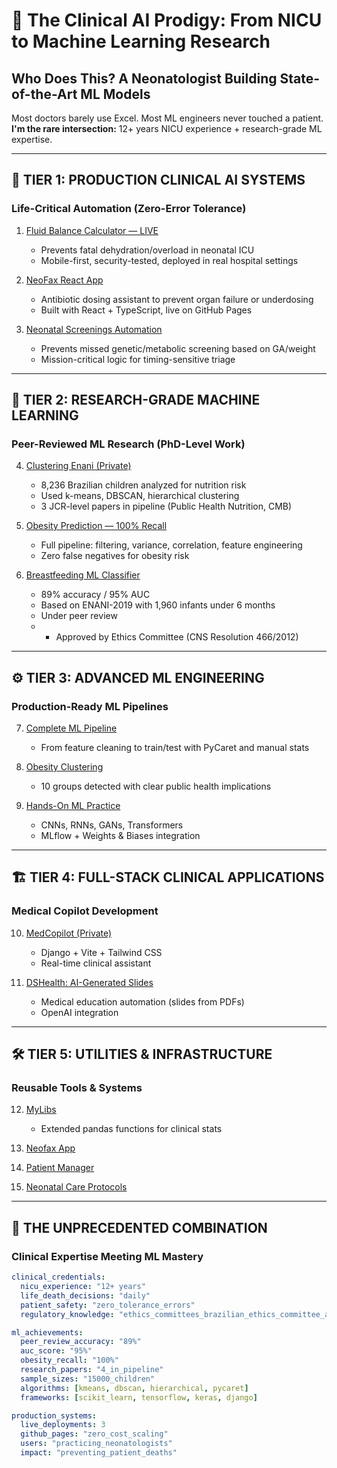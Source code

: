 # 🚀 The Clinical AI Prodigy: From NICU to Machine Learning Research

## Who Does This? A Neonatologist Building State-of-the-Art ML Models

Most doctors barely use Excel. Most ML engineers never touched a patient.  
**I'm the rare intersection:** 12+ years NICU experience + research-grade ML expertise.

---

## 🧠 TIER 1: PRODUCTION CLINICAL AI SYSTEMS

### Life-Critical Automation (Zero-Error Tolerance)

1. [Fluid Balance Calculator — LIVE](https://marcelosilva2604.github.io/calculadora-santacasapiracicaba/)
   - Prevents fatal dehydration/overload in neonatal ICU
   - Mobile-first, security-tested, deployed in real hospital settings

2. [NeoFax React App](https://marcelosilva2604.github.io/neofax/)
   - Antibiotic dosing assistant to prevent organ failure or underdosing
   - Built with React + TypeScript, live on GitHub Pages

3. [Neonatal Screenings Automation](https://marcelosilva2604.github.io/triagens-neonatais/)
   - Prevents missed genetic/metabolic screening based on GA/weight
   - Mission-critical logic for timing-sensitive triage

---

## 🔬 TIER 2: RESEARCH-GRADE MACHINE LEARNING

### Peer-Reviewed ML Research (PhD-Level Work)

4. [Clustering Enani (Private)](https://github.com/marcelosilva2604/Clustering-Enani)
   - 8,236 Brazilian children analyzed for nutrition risk
   - Used k-means, DBSCAN, hierarchical clustering
   - 3 JCR-level papers in pipeline (Public Health Nutrition, CMB)

5. [Obesity Prediction — 100% Recall](https://github.com/marcelosilva2604/early-obesity-prediction)
   - Full pipeline: filtering, variance, correlation, feature engineering
   - Zero false negatives for obesity risk

6. [Breastfeeding ML Classifier](https://github.com/marcelosilva2604/predicao-amamentacao)
   - 89% accuracy / 95% AUC
   - Based on ENANI-2019 with 1,960 infants under 6 months
   - Under peer review
   - - Approved by Ethics Committee (CNS Resolution 466/2012)

---

## ⚙️ TIER 3: ADVANCED ML ENGINEERING

### Production-Ready ML Pipelines

7. [Complete ML Pipeline](https://github.com/marcelosilva2604/projectOne2)
   - From feature cleaning to train/test with PyCaret and manual stats

8. [Obesity Clustering](https://github.com/marcelosilva2604/clustering0-4)
   - 10 groups detected with clear public health implications

9. [Hands-On ML Practice](https://github.com/marcelosilva2604/HandsOnMLScikitLearnKerasTensorflow)
   - CNNs, RNNs, GANs, Transformers
   - MLflow + Weights & Biases integration

---

## 🏗️ TIER 4: FULL-STACK CLINICAL APPLICATIONS

### Medical Copilot Development

10. [MedCopilot (Private)](https://github.com/marcelosilva2604/MedCopilot)
    - Django + Vite + Tailwind CSS
    - Real-time clinical assistant

11. [DSHealth: AI-Generated Slides](https://github.com/marcelosilva2604/DSHealth)
    - Medical education automation (slides from PDFs)
    - OpenAI integration

---

## 🛠️ TIER 5: UTILITIES & INFRASTRUCTURE

### Reusable Tools & Systems

12. [MyLibs](https://github.com/marcelosilva2604/mylibs)
    - Extended pandas functions for clinical stats

13. [Neofax App](https://github.com/marcelosilva2604/aplicativo-neofax)
14. [Patient Manager](https://github.com/marcelosilva2604/sistema_pacientes)
15. [Neonatal Care Protocols](https://github.com/marcelosilva2604/Neonatal-Care)

---

## 🎯 THE UNPRECEDENTED COMBINATION

### Clinical Expertise Meeting ML Mastery

```yaml
clinical_credentials:
  nicu_experience: "12+ years"
  life_death_decisions: "daily"
  patient_safety: "zero_tolerance_errors"
  regulatory_knowledge: "ethics_committees_brazilian_ethics_committee_approval"

ml_achievements:
  peer_review_accuracy: "89%"
  auc_score: "95%"
  obesity_recall: "100%"
  research_papers: "4_in_pipeline"
  sample_sizes: "15000_children"
  algorithms: [kmeans, dbscan, hierarchical, pycaret]
  frameworks: [scikit_learn, tensorflow, keras, django]

production_systems:
  live_deployments: 3
  github_pages: "zero_cost_scaling"
  users: "practicing_neonatologists"
  impact: "preventing_patient_deaths"
